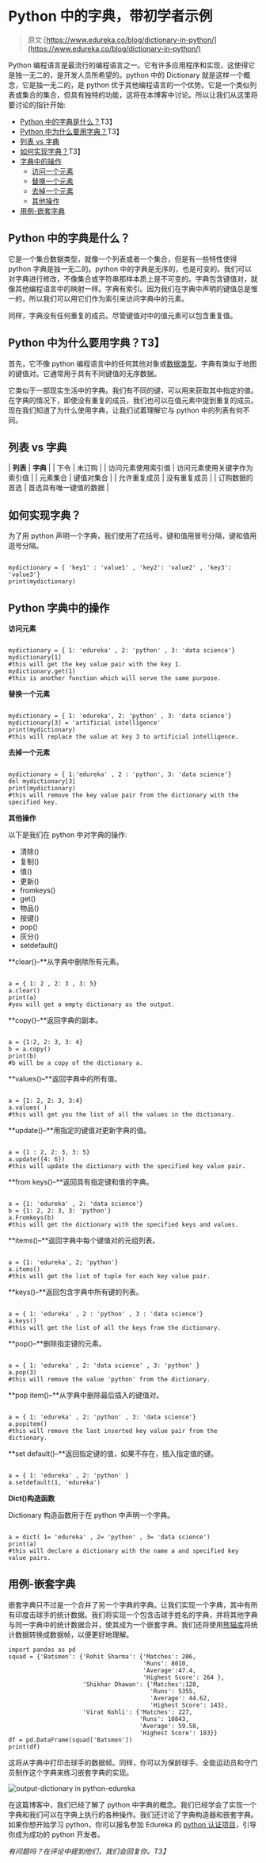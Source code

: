 # Python 中的字典，带初学者示例

> 原文:[https://www.edureka.co/blog/dictionary-in-python/](https://www.edureka.co/blog/dictionary-in-python/)

Python 编程语言是最流行的编程语言之一。它有许多应用程序和实现，这使得它是独一无二的，是开发人员所希望的。python 中的 Dictionary 就是这样一个概念，它是独一无二的，是 python 优于其他编程语言的一个优势。它是一个类似列表或集合的集合，但具有独特的功能，这将在本博客中讨论。所以让我们从这里将要讨论的指针开始:

*   [Python 中的字典是什么？](#1)T3】
*   [Python 中为什么要用字典？](#2)T3】
*   [列表 vs 字典](#3)
*   [如何实现字典？](#4)T3】
*   [字典中的操作](#5)
    *   [访问一个元素](#6)
    *   [替换一个元素](#7)
    *   [去掉一个元素](#8)
    *   [其他操作](#9)
*   [用例-嵌套字典](#10)

## **Python 中的字典是什么？**

它是一个集合数据类型，就像一个列表或者一个集合，但是有一些特性使得 python 字典是独一无二的。python 中的字典是无序的，也是可变的。我们可以对字典进行修改，不像集合或字符串那样本质上是不可变的。字典包含键值对，就像其他编程语言中的映射一样。字典有索引。因为我们在字典中声明的键值总是惟一的，所以我们可以用它们作为索引来访问字典中的元素。

同样，字典没有任何重复的成员。尽管键值对中的值元素可以包含重复值。

## **Python 中为什么要用字典？T3】**

首先，它不像 python 编程语言中的任何其他对象或[数据类型](https://www.edureka.co/blog/variables-and-data-types-in-python/)。字典有类似于地图的键值对。它通常用于具有不同键值的无序数据。

它类似于一部现实生活中的字典。我们有不同的键，可以用来获取其中指定的值。在字典的情况下，即使没有重复的成员，我们也可以在值元素中提到重复的成员。现在我们知道了为什么使用字典，让我们试着理解它与 python 中的列表有何不同。

## **列表 vs 字典**

| **列表** | **字典** |
| 下令 | 未订购 |
| 访问元素使用索引值 | 访问元素使用关键字作为索引值 |
| 元素集合 | 键值对集合 |
| 允许重复成员 | 没有重复成员 |
| 订购数据的首选 | 首选具有唯一键值的数据 |

## **如何实现字典？**

为了用 python 声明一个字典，我们使用了花括号。键和值用冒号分隔，键和值用逗号分隔。

```

mydictionary = { 'key1' : 'value1' , 'key2': 'value2' , 'key3': 'value3'}
print(mydictionary)

```

## **Python 字典中的操作**

**访问元素**

```

mydictionary = { 1: 'edureka' , 2: 'python' , 3: 'data science'}
mydictionary[1]
#this will get the key value pair with the key 1.
mydictionary.get(1)
#this is another function which will serve the same purpose.

```

**替换一个元素**

```

mydictionary = { 1: 'edureka', 2: 'python' , 3: 'data science'}
mydictionary[3] = 'artificial intelligence'
print(mydictionary)
#this will replace the value at key 3 to artificial intelligence.

```

**去掉一个元素**

```

mydictionary = { 1:'edureka' , 2 : 'python', 3: 'data science'}
del mydictionary[3]
print(mydictionary)
#this will remove the key value pair from the dictionary with the specified key.

```

**其他操作**

以下是我们在 python 中对字典的操作:

*   清除()
*   复制()
*   值()
*   更新()
*   fromkeys()
*   get()
*   物品()
*   按键()
*   pop()
*   灰分()
*   setdefault()

**clear()–**从字典中删除所有元素。

```

a = { 1: 2 , 2: 3 , 3: 5}
a.clear()
print(a)
#you will get a empty dictionary as the output.

```

**copy()–**返回字典的副本。

```

a = {1:2, 2: 3, 3: 4}
b = a.copy()
print(b)
#b will be a copy of the dictionary a.

```

**values()–**返回字典中的所有值。

```

a = {1: 2, 2: 3, 3:4}
a.values( )
#this will get you the list of all the values in the dictionary.

```

**update()–**用指定的键值对更新字典的值。

```

a = {1 : 2, 2: 3, 3: 5}
a.update({4: 6})
#this will update the dictionary with the specified key value pair.

```

**from keys()–**返回具有指定键和值的字典。

```

a = {1: 'edureka' , 2: 'data science'}
b = {1: 2, 2: 3, 3: 'python'}
a.Fromkeys(b)
#this will get the dictionary with the specified keys and values.

```

**items()–**返回字典中每个键值对的元组列表。

```

a = {1: 'edureka', 2; 'python'}
a.items()
#this will get the list of tuple for each key value pair.

```

**keys()–**返回包含字典中所有键的列表。

```

a = { 1: 'edureka' , 2 : 'python' , 3 : 'data science'}
a.keys()
#this will get the list of all the keys from the dictionary.

```

**pop()–**删除指定键的元素。

```

a = { 1: 'edureka' , 2: 'data science' , 3: 'python' }
a.pop(3)
#this will remove the value 'python' from the dictionary.

```

**pop item()–**从字典中删除最后插入的键值对。

```

a = { 1: 'edureka' , 2: 'python' , 3: 'data science'}
a.popitem()
#this will remove the last inserted key value pair from the dictionary.

```

**set default()–**返回指定键的值，如果不存在，插入指定值的键。

```

a = { 1: 'edureka' , 2: 'python' }
a.setdefault(1, 'edureka')

```

**Dict()构造函数**

Dictionary 构造函数用于在 python 中声明一个字典。

```

a = dict( 1= 'edureka' , 2= 'python' , 3= 'data science')
print(a)
#this will declare a dictionary with the name a and specified key value pairs.

```

## **用例-嵌套字典**

嵌套字典只不过是一个合并了另一个字典的字典。让我们实现一个字典，其中有所有印度击球手的统计数据。我们将实现一个包含击球手姓名的字典，并将其他字典与同一字典中的统计数据合并，使其成为一个嵌套字典。我们还将使用[熊猫库](https://www.edureka.co/blog/python-pandas-tutorial/)将统计数据转换成数据帧，以便更好地理解。

```
import pandas as pd
squad = {'Batsmen': {'Rohit Sharma': {'Matches': 206,
                                      'Runs': 8010,
                                      'Average':47.4,
                                      'Highest Score': 264 },
                     'Shikhar Dhawan': {'Matches':128,
                                        'Runs': 5355,
                                        'Average': 44.62,
                                        'Highest Score': 143},
                     'Virat Kohli': {'Matches': 227,
                                     'Runs': 10843,
                                     'Average': 59.58,
                                     'Highest Score': 183}}
df = pd.DataFrame(squad['Batsmen'])
print(df)

```

这将从字典中打印击球手的数据帧。同样，你可以为保龄球手、全能运动员和守门员制作这个字典来练习嵌套字典的实现。

![output-dictionary in python-edureka](../Images/e0c88dcadbc362350bc5b2d165071d0b.png)

在这篇博客中，我们已经了解了 python 中字典的概念。我们已经学会了实现一个字典和我们可以在字典上执行的各种操作。我们还讨论了字典构造器和嵌套字典。如果你想开始学习 python，你可以报名参加 Edureka 的 [python 认证项目](https://edureka.co/python)，引导你成为成功的 python 开发者。

*有问题吗？在评论中提到他们，我们会回复你。T3】*